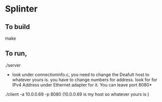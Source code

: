 # Splinter

## To build

make

## To run,

./server  
* look under connectioninfo.c, you need to change the Deafult host to whatever yours is. you have to change numbers for address. look for for IPv4 Address under Ethernet adapter for it. You can leave port 8080*


./client -a 10.0.0.69 -p 8080 (10.0.0.69 is my host so whatever yours is )
